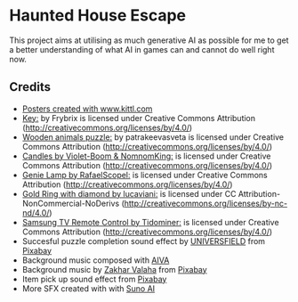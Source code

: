 # Haunted House Escape
This project aims at utilising as much generative AI as possible for me to get a better understanding of what AI in games can and cannot do well right now.

## Credits
- <a href="https://www.kittl.com">Posters created with www.kittl.com</a>
- <a href="https://skfb.ly/6ULKN">Key:</a> by Frybrix is licensed under Creative Commons Attribution (http://creativecommons.org/licenses/by/4.0/)
- <a href="https://skfb.ly/oo6DL">Wooden animals puzzle:</a> by patrakeevasveta is licensed under Creative Commons Attribution (http://creativecommons.org/licenses/by/4.0/)
- <a href="https://skfb.ly/6WMrW">Candles by Violet-Boom & NomnomKing:</a> is licensed under Creative Commons Attribution (http://creativecommons.org/licenses/by/4.0/)
- <a href="https://skfb.ly/PzLD">Genie Lamp by RafaelScopel:</a> is licensed under Creative Commons Attribution (http://creativecommons.org/licenses/by/4.0/)
- <a href="https://skfb.ly/6VYH7">Gold Ring with diamond by lucaviani:</a> is licensed under CC Attribution-NonCommercial-NoDerivs (http://creativecommons.org/licenses/by-nc-nd/4.0/)
- <a href="https://skfb.ly/onACq">Samsung TV Remote Control by Tidominer:</a> is licensed under Creative Commons Attribution (http://creativecommons.org/licenses/by/4.0/)
- Succesful puzzle completion sound effect by <a href="https://pixabay.com/users/universfield-28281460/?utm_source=link-attribution&utm_medium=referral&utm_campaign=music&utm_content=143027">UNIVERSFIELD</a> from <a href="https://pixabay.com/sound-effects//?utm_source=link-attribution&utm_medium=referral&utm_campaign=music&utm_content=143027">Pixabay</a>
- Background music composed with <a href="https://www.aiva.ai">AIVA</a>
- Background music by <a href="https://pixabay.com/users/daddy_s_music-22836301/?utm_source=link-attribution&utm_medium=referral&utm_campaign=music&utm_content=9835">Zakhar Valaha</a> from <a href="https://pixabay.com//?utm_source=link-attribution&utm_medium=referral&utm_campaign=music&utm_content=9835">Pixabay</a>
- Item pick up sound effect from <a href="https://pixabay.com/?utm_source=link-attribution&utm_medium=referral&utm_campaign=music&utm_content=36275">Pixabay</a>
- More SFX created with with <a href="https://www.suno.ai/">Suno AI</a>
